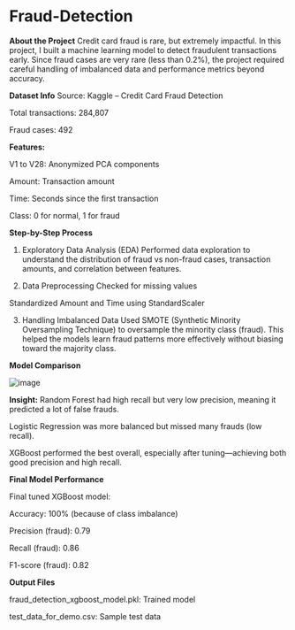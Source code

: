 # Fraud-Detection
**About the Project**
Credit card fraud is rare, but extremely impactful. In this project, I built a machine learning model to detect fraudulent transactions early. Since fraud cases are very rare (less than 0.2%), the project required careful handling of imbalanced data and performance metrics beyond accuracy.

**Dataset Info**
Source: Kaggle – Credit Card Fraud Detection

Total transactions: 284,807

Fraud cases: 492

**Features:**

V1 to V28: Anonymized PCA components

Amount: Transaction amount

Time: Seconds since the first transaction

Class: 0 for normal, 1 for fraud

**Step-by-Step Process**
1. Exploratory Data Analysis (EDA)
Performed data exploration to understand the distribution of fraud vs non-fraud cases, transaction amounts, and correlation between features.

2. Data Preprocessing
Checked for missing values

Standardized Amount and Time using StandardScaler

3. Handling Imbalanced Data
Used SMOTE (Synthetic Minority Oversampling Technique) to oversample the minority class (fraud). This helped the models learn fraud patterns more effectively without biasing toward the majority class.

**Model Comparison**


![image](https://github.com/user-attachments/assets/d31a54e6-a431-4ade-829b-2c9829f2f4b6)

**Insight:**
Random Forest had high recall but very low precision, meaning it predicted a lot of false frauds.

Logistic Regression was more balanced but missed many frauds (low recall).

XGBoost performed the best overall, especially after tuning—achieving both good precision and high recall.

**Final Model Performance**

Final tuned XGBoost model:

Accuracy: 100% (because of class imbalance)

Precision (fraud): 0.79

Recall (fraud): 0.86

F1-score (fraud): 0.82

**Output Files**

fraud_detection_xgboost_model.pkl: Trained model

test_data_for_demo.csv: Sample test data

